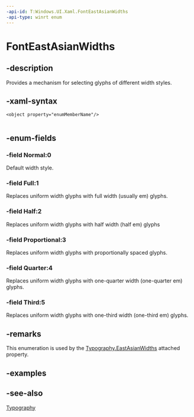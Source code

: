 ```yaml
---
-api-id: T:Windows.UI.Xaml.FontEastAsianWidths
-api-type: winrt enum
---
```


<!-- Enumeration syntax
public enum Windows.UI.Xaml.FontEastAsianWidths : int
-->

# FontEastAsianWidths

## -description
Provides a mechanism for selecting glyphs of different width styles.



## -xaml-syntax
```xaml
<object property="enumMemberName"/>
 
```


## -enum-fields
### -field Normal:0
Default width style.

### -field Full:1
Replaces uniform width glyphs with full width (usually em) glyphs.

### -field Half:2
Replaces uniform width glyphs with half width (half em) glyphs

### -field Proportional:3
Replaces uniform width glyphs with proportionally spaced glyphs.

### -field Quarter:4
Replaces uniform width glyphs with one-quarter width (one-quarter em) glyphs.

### -field Third:5
Replaces uniform width glyphs with one-third width (one-third em) glyphs.


## -remarks
This enumeration is used by the [Typography.EastAsianWidths](/uwp/api/windows.ui.xaml.documents.typography.eastasianwidths) attached property.

## -examples

## -see-also
[Typography](../windows.ui.xaml.documents/typography.md)
